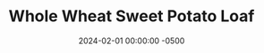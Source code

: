 ---
layout: post
title:  "Whole Wheat Sweet Potato Loaf"
date:   2024-02-01 00:00:00 -0500
categories:
- Recipes
- Bread
permalink: /recipes/sweet-potato-bread
image: /assets/Food/Bread/Sweet Potato/sweet-potato-cover.jpg
ing: sweetpotatobread-ing
facts: sweetpotatobread-facts
Prep: 45
Rest: 120
Cook: 45
Source1: https://www.youtube.com/watch?v=9WAWdbXdsKg
Source2: 
whisk: https://s.samsungfood.com/4Uvug
tags: 
- whole wheat
- bread
- sandwich
- toast
- pumpkin
- butternut
- squash
- breakfast
Description: I love a classic whole wheat bread, but I also love those potato buns for hamburgers. So I decided to combine the 2, and modify my classic bread recipe to include some sweet potato. Sweet potatoes give a slight orange color and mild sweetness, that make the loaf just a little bit better.  In this photo here, I used some <a href="sweet-potato-puree">Roasted Sweet Potato Puree</a> as a spread for double sweet potato action!
Instructions: 
- Peel your sweet potato, and cut into cubes. Add to a medium pot and cover with water. Bring to a boil, cover, reduce to medium, and simmer for around 15-18 minutes, until the potato can be easily crushed with the back of a spoon. Use a slotted spoon to scoop out the potatoes, and reserve the water (you will need it later in the bread). Let everything cool to room temperature<br><br>

- In a large bowl, combine the water (use the leftover boiling water, and add some fresh water if you need more) and the sweet potatoes. Mash with a fork or potato masher, and fully combine into the water<br><br>

- From here, you can proceed on with making the loaf of bread as normal. Since bread making can be quite complicated, I will leave the link to my <a href="ww-bread">100% Whole Wheat Bread</a> recipe, which breaks down my steps for a loaf of bread. Note that this dough is a little stickier than I am used to<br><br>
- <center><img src="/assets/Food/Bread/Sweet Potato/sweet-potato-3.jpg" alt="" class="instruction-image"></center>
---